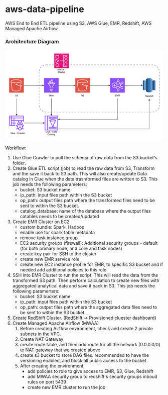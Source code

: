 # aws-data-pipeline
AWS End to End ETL pipeline using S3, AWS Glue, EMR, Redshift, AWS Managed Apache Airflow.

### Architecture Diagram

![Architecture Diagram](./docs/Architecture%20diagram.svg)


Workflow:
1. Use Glue Crawler to pull the schema of raw data from the S3 bucket's folder.
2. Create Glue ETL script (job) to read the raw data from S3, Transform and the save it back to S3 path. This will also create/update Data catalog in Glue when the data trasnformed files are written to S3. This job needs the following parameters:
    * bucket: S3 bucket name
    * ip_path: input files path within the S3 bucket
    * op_path: output files path where the transformed files need to be sent to within the S3 bucket.
    * catalog_database: name of the database where the output files catables needs to be created/updated
3. Create EMR Cluster on EC2
    * custom bundle: Spark, Hadoop
    * enable use for spark table metadata
    * remove task instance group
    * EC2 security groups (firewall): Additional security groups - default (for both primary node, and core and task nodes)
    * create key pair for SSH to the cluster
    * create new EMR service role
    * create new EC2 instance profile for EMR, to specific S3 bucket and if needed add additional policies to this role.
4. SSH into EMR Cluster to run the script. This will read the data from the transformed S3 path. Then perform calculation to create new files with aggregated analytical data and save it back in S3. This job needs the following paramerters:
    * bucket: S3 bucket name
    * ip_path: input files path within the S3 bucket
    * op_path: output files path where the aggregated data files need to be sent to within the S3 bucket.
5. Create RedShift Cluster. (RedShift -> Provisioned cluester dashboard)
6. Create Managed Apache Airflow (MWAA)
    1. Before creating Airflow environment, check and create 2 private subnets in the VPC.
    2. Create NAT Gateway
    3. create route table, and then add route for all the network (0.0.0.0/0) to NAT gateway that we created above
    4. create s3 bucket to store DAG files. recommended to have the versioning enabled, and block all public access to the bucket
    5. After creating the environment,
        * add policies to role to give access to EMR, S3, Glue, Redshift
        * add MWAA security group to redshift's security groups inboud rules on port 5439
        * create new EMR cluster to run the job